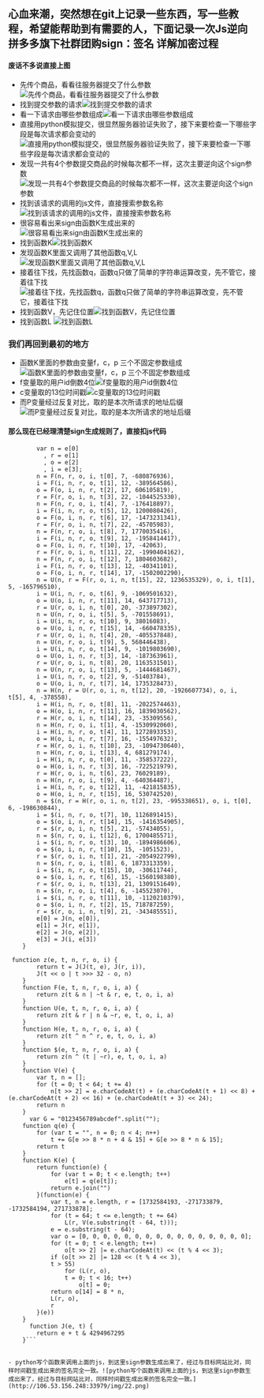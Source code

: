 ## 心血来潮，突然想在git上记录一些东西，写一些教程，希望能帮助到有需要的人，下面记录一次Js逆向拼多多旗下社群团购sign：签名 详解加密过程
#### 废话不多说直接上图
- 先传个商品，看看往服务器提交了什么参数![先传个商品，看看往服务器提交了什么参数](http://106.53.156.248:33979/img/1.png)  
- 找到提交参数的请求![找到提交参数的请求](http://106.53.156.248:33979/img/3.png)  
- 看一下请求由哪些参数组成![看一下请求由哪些参数组成](http://106.53.156.248:33979/img/4.png)  
- 直接用python模拟提交，很显然服务器验证失败了，接下来要检查一下哪些字段是每次请求都会变动的![直接用python模拟提交，很显然服务器验证失败了，接下来要检查一下哪些字段是每次请求都会变动的](http://106.53.156.248:33979/img/5.png)  
- 发现一共有4个参数提交商品的时候每次都不一样，这次主要逆向这个sign参数![发现一共有4个参数提交商品的时候每次都不一样，这次主要逆向这个sign参数](http://106.53.156.248:33979/img/6.png)  
- 找到该请求的调用的js文件，直接搜索参数名称![找到该请求的调用的js文件，直接搜索参数名称](http://106.53.156.248:33979/img/8.png)  
- 很容易看出来sign由函数K生成出来的![很容易看出来sign由函数K生成出来的](http://106.53.156.248:33979/img/9.png)  
- 找到函数K![找到函数K](http://106.53.156.248:33979/img/10.png)  
- 发现函数K里面又调用了其他函数q,V,L![发现函数K里面又调用了其他函数q,V,L](http://106.53.156.248:33979/img/11.png)  
- 接着往下找，先找函数q，函数q只做了简单的字符串运算改变，先不管它，接着往下找![接着往下找，先找函数q，函数q只做了简单的字符串运算改变，先不管它，接着往下找](http://106.53.156.248:33979/img/12.png)  
- 找到函数V，先记住位置![找到函数V，先记住位置](http://106.53.156.248:33979/img/13.png)  
- 找到函数L  ![找到函数L](http://106.53.156.248:33979/img/14.png)  
 ### 我们再回到最初的地方

- 函数K里面的参数由变量f，c，p 三个不固定参数组成![函数K里面的参数由变量f，c，p 三个不固定参数组成](http://106.53.156.248:33979/img/16.png)
- f变量取的用户id倒数4位![f变量取的用户id倒数4位](http://106.53.156.248:33979/img/15.png)
- c变量取的13位时间戳![c变量取的13位时间戳](http://106.53.156.248:33979/img/19.png)
- 而P变量经过反复对比，取的是本次所请求的地址后缀![而P变量经过反复对比，取的是本次所请求的地址后缀](http://106.53.156.248:33979/img/18.png)
#### 那么现在已经理清楚sign生成规则了，直接扣js代码


```function L(e, t) {
        var n = e[0]
          , r = e[1]
          , o = e[2]
          , i = e[3];
        n = F(n, r, o, i, t[0], 7, -680876936),
        i = F(i, n, r, o, t[1], 12, -389564586),
        o = F(o, i, n, r, t[2], 17, 606105819),
        r = F(r, o, i, n, t[3], 22, -1044525330),
        n = F(n, r, o, i, t[4], 7, -176418897),
        i = F(i, n, r, o, t[5], 12, 1200080426),
        o = F(o, i, n, r, t[6], 17, -1473231341),
        r = F(r, o, i, n, t[7], 22, -45705983),
        n = F(n, r, o, i, t[8], 7, 1770035416),
        i = F(i, n, r, o, t[9], 12, -1958414417),
        o = F(o, i, n, r, t[10], 17, -42063),
        r = F(r, o, i, n, t[11], 22, -1990404162),
        n = F(n, r, o, i, t[12], 7, 1804603682),
        i = F(i, n, r, o, t[13], 12, -40341101),
        o = F(o, i, n, r, t[14], 17, -1502002290),
        n = U(n, r = F(r, o, i, n, t[15], 22, 1236535329), o, i, t[1], 5, -165796510),
        i = U(i, n, r, o, t[6], 9, -1069501632),
        o = U(o, i, n, r, t[11], 14, 643717713),
        r = U(r, o, i, n, t[0], 20, -373897302),
        n = U(n, r, o, i, t[5], 5, -701558691),
        i = U(i, n, r, o, t[10], 9, 38016083),
        o = U(o, i, n, r, t[15], 14, -660478335),
        r = U(r, o, i, n, t[4], 20, -405537848),
        n = U(n, r, o, i, t[9], 5, 568446438),
        i = U(i, n, r, o, t[14], 9, -1019803690),
        o = U(o, i, n, r, t[3], 14, -187363961),
        r = U(r, o, i, n, t[8], 20, 1163531501),
        n = U(n, r, o, i, t[13], 5, -1444681467),
        i = U(i, n, r, o, t[2], 9, -51403784),
        o = U(o, i, n, r, t[7], 14, 1735328473),
        n = H(n, r = U(r, o, i, n, t[12], 20, -1926607734), o, i, t[5], 4, -378558),
        i = H(i, n, r, o, t[8], 11, -2022574463),
        o = H(o, i, n, r, t[11], 16, 1839030562),
        r = H(r, o, i, n, t[14], 23, -35309556),
        n = H(n, r, o, i, t[1], 4, -1530992060),
        i = H(i, n, r, o, t[4], 11, 1272893353),
        o = H(o, i, n, r, t[7], 16, -155497632),
        r = H(r, o, i, n, t[10], 23, -1094730640),
        n = H(n, r, o, i, t[13], 4, 681279174),
        i = H(i, n, r, o, t[0], 11, -358537222),
        o = H(o, i, n, r, t[3], 16, -722521979),
        r = H(r, o, i, n, t[6], 23, 76029189),
        n = H(n, r, o, i, t[9], 4, -640364487),
        i = H(i, n, r, o, t[12], 11, -421815835),
        o = H(o, i, n, r, t[15], 16, 530742520),
        n = $(n, r = H(r, o, i, n, t[2], 23, -995338651), o, i, t[0], 6, -198630844),
        i = $(i, n, r, o, t[7], 10, 1126891415),
        o = $(o, i, n, r, t[14], 15, -1416354905),
        r = $(r, o, i, n, t[5], 21, -57434055),
        n = $(n, r, o, i, t[12], 6, 1700485571),
        i = $(i, n, r, o, t[3], 10, -1894986606),
        o = $(o, i, n, r, t[10], 15, -1051523),
        r = $(r, o, i, n, t[1], 21, -2054922799),
        n = $(n, r, o, i, t[8], 6, 1873313359),
        i = $(i, n, r, o, t[15], 10, -30611744),
        o = $(o, i, n, r, t[6], 15, -1560198380),
        r = $(r, o, i, n, t[13], 21, 1309151649),
        n = $(n, r, o, i, t[4], 6, -145523070),
        i = $(i, n, r, o, t[11], 10, -1120210379),
        o = $(o, i, n, r, t[2], 15, 718787259),
        r = $(r, o, i, n, t[9], 21, -343485551),
        e[0] = J(n, e[0]),
        e[1] = J(r, e[1]),
        e[2] = J(o, e[2]),
        e[3] = J(i, e[3])
    }

 function z(e, t, n, r, o, i) {
        return t = J(J(t, e), J(r, i)),
        J(t << o | t >>> 32 - o, n)
    }
    function F(e, t, n, r, o, i, a) {
        return z(t & n | ~t & r, e, t, o, i, a)
    }
    function U(e, t, n, r, o, i, a) {
        return z(t & r | n & ~r, e, t, o, i, a)
    }
    function H(e, t, n, r, o, i, a) {
        return z(t ^ n ^ r, e, t, o, i, a)
    }
    function $(e, t, n, r, o, i, a) {
        return z(n ^ (t | ~r), e, t, o, i, a)
    }
    function V(e) {
        var t, n = [];
        for (t = 0; t < 64; t += 4)
            n[t >> 2] = e.charCodeAt(t) + (e.charCodeAt(t + 1) << 8) + (e.charCodeAt(t + 2) << 16) + (e.charCodeAt(t + 3) << 24);
        return n
    }
      var G = "0123456789abcdef".split("");
    function q(e) {
        for (var t = "", n = 0; n < 4; n++)
            t += G[e >> 8 * n + 4 & 15] + G[e >> 8 * n & 15];
        return t
    }
    function K(e) {
        return function(e) {
            for (var t = 0; t < e.length; t++)
                e[t] = q(e[t]);
            return e.join("")
        }(function(e) {
            var t, n = e.length, r = [1732584193, -271733879, -1732584194, 271733878];
            for (t = 64; t <= e.length; t += 64)
                L(r, V(e.substring(t - 64, t)));
            e = e.substring(t - 64);
            var o = [0, 0, 0, 0, 0, 0, 0, 0, 0, 0, 0, 0, 0, 0, 0, 0];
            for (t = 0; t < e.length; t++)
                o[t >> 2] |= e.charCodeAt(t) << (t % 4 << 3);
            if (o[t >> 2] |= 128 << (t % 4 << 3),
            t > 55)
                for (L(r, o),
                t = 0; t < 16; t++)
                    o[t] = 0;
            return o[14] = 8 * n,
            L(r, o),
            r
        }(e))
    }
      function J(e, t) {
        return e + t & 4294967295
    }```

    
- python写个函数来调用上面的js，到这里sign参数生成出来了，经过与目标网站比对，同样时间戳生成出来的签名完全一致。![python写个函数来调用上面的js，到这里sign参数生成出来了，经过与目标网站比对，同样时间戳生成出来的签名完全一致。](http://106.53.156.248:33979/img/22.png)  
